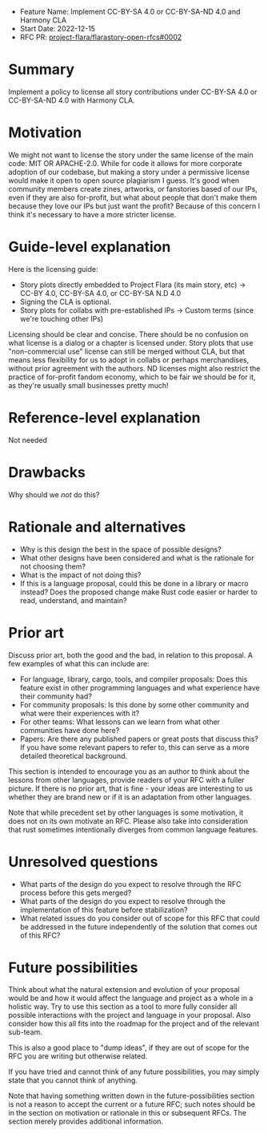 - Feature Name: Implement CC-BY-SA 4.0 or CC-BY-SA-ND 4.0 and Harmony CLA
- Start Date: 2022-12-15
- RFC PR: [project-flara/flarastory-open-rfcs#0002](https://github.com/project-flara/flarastory-open-rfcs/pulls/0002)

# Summary
[summary]: #summary

Implement a policy to license all story contributions under CC-BY-SA 4.0 or CC-BY-SA-ND 4.0 with Harmony CLA. 

# Motivation
[motivation]: #motivation

We might not want to license the story under the same license of the main code: MIT OR APACHE-2.0.
While for code it allows for more corporate adoption of our codebase, but making a story under a permissive license would make it open to open source plagiarism I guess.
It's good when community members create zines, artworks, or fanstories based of our IPs, even if they are also for-profit, but what about people that don't make them because they love our IPs but just want the profit?
Because of this concern I think it's necessary to have a more stricter license.

# Guide-level explanation
[guide-level-explanation]: #guide-level-explanation

Here is the licensing guide:
- Story plots directly embedded to Project Flara (its main story, etc) -> CC-BY 4.0, CC-BY-SA 4.0, or CC-BY-SA N.D 4.0
- Signing the CLA is optional.
- Story plots for collabs with pre-established IPs -> Custom terms (since we're touching other IPs)

Licensing should be clear and concise. There should be no confusion on what license is a dialog or a chapter is licensed under. 
Story plots that use "non-commercial use" license can still be merged without CLA, but that means less flexibility for us to adopt in collabs or perhaps merchandises, without prior agreement with the authors.
ND licenses might also restrict the practice of for-profit fandom economy, which to be fair we should be for it, as they're usually small businesses pretty much!
# Reference-level explanation
[reference-level-explanation]: #reference-level-explanation
Not needed

# Drawbacks
[drawbacks]: #drawbacks

Why should we *not* do this?

# Rationale and alternatives
[rationale-and-alternatives]: #rationale-and-alternatives

- Why is this design the best in the space of possible designs?
- What other designs have been considered and what is the rationale for not choosing them?
- What is the impact of not doing this?
- If this is a language proposal, could this be done in a library or macro instead? Does the proposed change make Rust code easier or harder to read, understand, and maintain?

# Prior art
[prior-art]: #prior-art

Discuss prior art, both the good and the bad, in relation to this proposal.
A few examples of what this can include are:

- For language, library, cargo, tools, and compiler proposals: Does this feature exist in other programming languages and what experience have their community had?
- For community proposals: Is this done by some other community and what were their experiences with it?
- For other teams: What lessons can we learn from what other communities have done here?
- Papers: Are there any published papers or great posts that discuss this? If you have some relevant papers to refer to, this can serve as a more detailed theoretical background.

This section is intended to encourage you as an author to think about the lessons from other languages, provide readers of your RFC with a fuller picture.
If there is no prior art, that is fine - your ideas are interesting to us whether they are brand new or if it is an adaptation from other languages.

Note that while precedent set by other languages is some motivation, it does not on its own motivate an RFC.
Please also take into consideration that rust sometimes intentionally diverges from common language features.

# Unresolved questions
[unresolved-questions]: #unresolved-questions

- What parts of the design do you expect to resolve through the RFC process before this gets merged?
- What parts of the design do you expect to resolve through the implementation of this feature before stabilization?
- What related issues do you consider out of scope for this RFC that could be addressed in the future independently of the solution that comes out of this RFC?

# Future possibilities
[future-possibilities]: #future-possibilities

Think about what the natural extension and evolution of your proposal would
be and how it would affect the language and project as a whole in a holistic
way. Try to use this section as a tool to more fully consider all possible
interactions with the project and language in your proposal.
Also consider how this all fits into the roadmap for the project
and of the relevant sub-team.

This is also a good place to "dump ideas", if they are out of scope for the
RFC you are writing but otherwise related.

If you have tried and cannot think of any future possibilities,
you may simply state that you cannot think of anything.

Note that having something written down in the future-possibilities section
is not a reason to accept the current or a future RFC; such notes should be
in the section on motivation or rationale in this or subsequent RFCs.
The section merely provides additional information.
